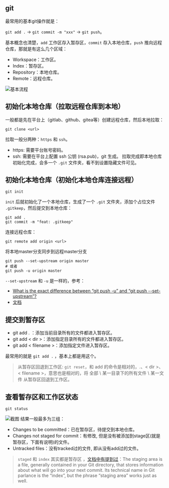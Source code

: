 ## git
最常用的基本git操作就是：

```git add .``` -> ```git commit -m "xxx"``` -> ```git push```。

基本概念也清楚，```add``` 工作区存入暂存区，```commit``` 存入本地仓库，```push``` 推向远程仓库，那就是有这么几个区域：
* Workspace：工作区。
* Index：暂存区。
* Repository：本地仓库。
* Remote：远程仓库。

![基本流程](https://img.alicdn.com/tfs/TB1GQcEGb2pK1RjSZFsXXaNlXXa-1000-290.webp)

## 初始化本地仓库（拉取远程仓库到本地）
一般都是先在平台上（gitlab、github、gitea等）创建远程仓库，然后本地拉取：
```git
git clone <url>
```
拉取一般分两种：```https``` 和 ```ssh```。
* https: 需要平台账号密码。
* ssh: 需要在平台上配置 ssh 公钥 (rsa.pub)，git 生成。
拉取完成即本地仓库初始化完成，会多一个 ```.git``` 文件夹，看不到设置隐藏文件可见。

## 初始化本地仓库（初始化本地仓库连接远程）
```git
git init
```
```init``` 后就初始化了一个本地仓库，生成了一个 ```.git``` 文件夹，添加个占位文件 ```.gitkeep```，然后提交到本地仓库：
```git
git add .
git commit -m "feat: .gitkeep"
```
连接远程仓库：
```git
git remote add origin <url>
```
将本地master分支同步到远程master分支
```
git push --set-upstream origin master
# 或者
git push -u origin master
```
```--set-upstream``` 和 ```-u``` 是一样的，参考：
* [What is the exact difference between “git push -u” and “git push --set-upstream”?](https://stackoverflow.com/questions/53407243/what-is-the-exact-difference-between-git-push-u-and-git-push-set-upstream)
* [文档](https://git-scm.com/docs/git-push#git-push--u)

## 提交到暂存区
* git add . ：添加当前目录所有的文件都进入暂存区。
* git add < dir >：添加指定目录所有的文件都进入暂存区。
* git add < filename >：添加指定文件进入暂存区。

最常用的就是 ```git add .``` ，基本上都是用这个。

> 从暂存区回退到工作区: ```git reset```，和 add 的命令是相对的，.、< dir >、< filename >，意思也是相对的，将 全部 \ 某一目录下的所有文件 \ 某一文件 从暂存区回退到工作区。

## 查看暂存区和工作区状态
```git
git status
```
![截图](https://img.alicdn.com/tfs/TB1yTXXGwDqK1RjSZSyXXaxEVXa-1622-1086.jpg)
结果一般最多为三组：
* Changes to be committed：已在暂存区，待提交到本地仓库。
* Changes not staged for commit：有修改, 但是没有被添加到stage区(就是暂存区，下面有说明)的文件。
* Untracked files：没有tracked过的文件, 即从没有add过的文件。

> ```staged``` 和 ```index``` 其实都是暂存区 ，[文档中有提到过](https://git-scm.com/book/en/v2/Getting-Started-Git-Basics)：The staging area is a file, generally contained in your Git directory, that stores information about what will go into your next commit. Its technical name in Git parlance is the “index”, but the phrase “staging area” works just as well.


